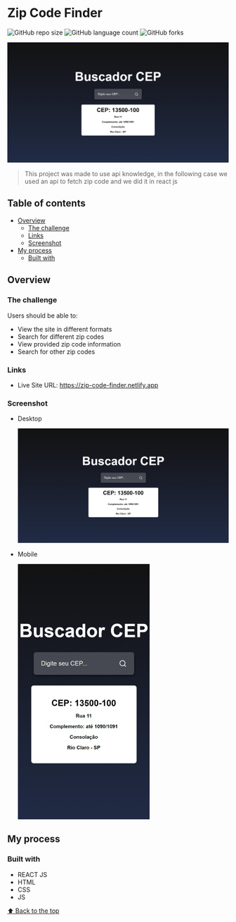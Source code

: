 # Zip Code Finder

![GitHub repo size](https://img.shields.io/github/repo-size/RafaelHDSV/a?style=for-the-badge)
![GitHub language count](https://img.shields.io/github/languages/count/RafaelHDSV/a?style=for-the-badge)
![GitHub forks](https://img.shields.io/github/forks/RafaelHDSV/a?style=for-the-badge)

<img src="public/desktop.png" alt="desktop.png">

> This project was made to use api knowledge, in the following case we used an api to fetch zip code and we did it in react js

## Table of contents

- [Overview](#overview)
  - [The challenge](#the-challenge)
  - [Links](#links)
  - [Screenshot](#screenshot)
- [My process](#my-process)
  - [Built with](#built-with)

## Overview

### The challenge

Users should be able to:

- View the site in different formats
- Search for different zip codes
- View provided zip code information
- Search for other zip codes

### Links

- Live Site URL: https://zip-code-finder.netlify.app

### Screenshot

  - Desktop
  
    ![](public/desktop.png)
    
  - Mobile
    
    <img src="public/mobile.png" alt="mobile.png" width="300px">

## My process

### Built with

- REACT JS
- HTML
- CSS
- JS

[⬆ Back to the top](#zip-code-finder)<br>
